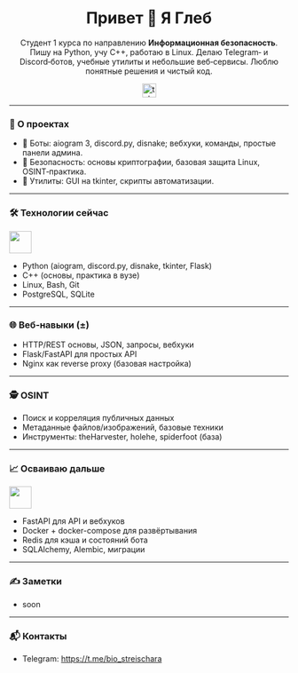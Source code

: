 <!-- <div align="center">
  <img height="360" width="720" src="https://user-images.githubusercontent.com/74038190/215283417-55c9fe42-d47b-4b51-94d1-cfc135280cbd.gif" />
</div> -->

<h1 align="center">Привет 👋 Я Глеб</h1>

<p align="center">
Студент 1 курса по направлению <b>Информационная безопасность</b>. Пишу на Python, учу C++, работаю в Linux.  
Делаю Telegram‑ и Discord‑ботов, учебные утилиты и небольшие веб‑сервисы. Люблю понятные решения и чистый код.
</p>

<p align="center">
  <a href="https://t.me/streischara" target="_blank">
    <img src="https://img.shields.io/static/v1?message=Telegram&logo=telegram&label=&color=2CA5E0&logoColor=white&style=for-the-badge" height="25" alt="telegram logo" />
  </a>
</p>

---

### 🚀 О проектах
- 🤖 Боты: aiogram 3, discord.py, disnake; вебхуки, команды, простые панели админа.  
- 🔐 Безопасность: основы криптографии, базовая защита Linux, OSINT‑практика.  
- 🧩 Утилиты: GUI на tkinter, скрипты автоматизации.

---

### 🛠️ Технологии сейчас
<div>
  <img src="https://skillicons.dev/icons?i=py,cpp,linux,git,postgres,sqlite,bash" height="40" />
</div>

- Python (aiogram, discord.py, disnake, tkinter, Flask)  
- C++ (основы, практика в вузе)  
- Linux, Bash, Git  
- PostgreSQL, SQLite

---

### 🌐 Веб‑навыки (±)
- HTTP/REST основы, JSON, запросы, вебхуки  
- Flask/FastAPI для простых API  
- Nginx как reverse proxy (базовая настройка)

---

### 🕵️ OSINT
- Поиск и корреляция публичных данных  
- Метаданные файлов/изображений, базовые техники  
- Инструменты: theHarvester, holehe, spiderfoot (база)

---

### 📈 Осваиваю дальше
<div>
  <img src="https://skillicons.dev/icons?i=fastapi,nginx,docker,redis" height="40" />
</div>

- FastAPI для API и вебхуков  
- Docker + docker-compose для развёртывания  
- Redis для кэша и состояний бота  
- SQLAlchemy, Alembic, миграции

---

### ✍️ Заметки
- soon

---

### 📬 Контакты
- Telegram: https://t.me/bio_streischara
